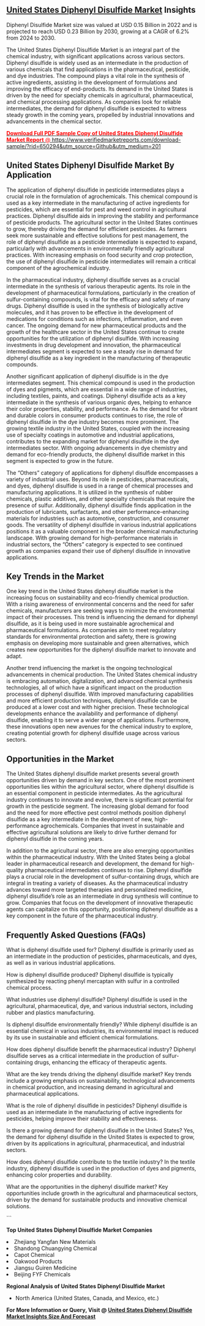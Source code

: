 <h2><a href="https://www.verifiedmarketreports.com/download-sample/?rid=650294&amp;utm_source=Github&amp;utm_medium=201" target="_blank">United States Diphenyl Disulfide Market</a> Insights</h2><p>Diphenyl Disulfide Market size was valued at USD 0.15 Billion in 2022 and is projected to reach USD 0.23 Billion by 2030, growing at a CAGR of 6.2% from 2024 to 2030.</p><p><p>The United States Diphenyl Disulfide Market is an integral part of the chemical industry, with significant applications across various sectors. Diphenyl disulfide is widely used as an intermediate in the production of various chemicals that find applications in the pharmaceutical, pesticide, and dye industries. The compound plays a vital role in the synthesis of active ingredients, assisting in the development of formulations and improving the efficacy of end-products. Its demand in the United States is driven by the need for specialty chemicals in agricultural, pharmaceutical, and chemical processing applications. As companies look for reliable intermediates, the demand for diphenyl disulfide is expected to witness steady growth in the coming years, propelled by industrial innovations and advancements in the chemical sector. <a href="#"><p><span class=""><span style="color: #ff0000;"><strong>Download Full PDF Sample Copy of United States Diphenyl Disulfide Market Report</strong> @ </span><a href="https://www.verifiedmarketreports.com/download-sample/?rid=650294&amp;utm_source=Github&amp;utm_medium=201" target="_blank">https://www.verifiedmarketreports.com/download-sample/?rid=650294&amp;utm_source=Github&amp;utm_medium=201</a></span></p></a></p><h2>United States Diphenyl Disulfide Market By Application</h2><p>The application of diphenyl disulfide in pesticide intermediates plays a crucial role in the formulation of agrochemicals. This chemical compound is used as a key intermediate in the manufacturing of active ingredients for pesticides, which are essential for pest and weed control in agricultural practices. Diphenyl disulfide aids in improving the stability and performance of pesticide products. The agricultural sector in the United States continues to grow, thereby driving the demand for efficient pesticides. As farmers seek more sustainable and effective solutions for pest management, the role of diphenyl disulfide as a pesticide intermediate is expected to expand, particularly with advancements in environmentally friendly agricultural practices. With increasing emphasis on food security and crop protection, the use of diphenyl disulfide in pesticide intermediates will remain a critical component of the agrochemical industry.</p><p>In the pharmaceutical industry, diphenyl disulfide serves as a crucial intermediate in the synthesis of various therapeutic agents. Its role in the development of pharmaceutical formulations, particularly in the creation of sulfur-containing compounds, is vital for the efficacy and safety of many drugs. Diphenyl disulfide is used in the synthesis of biologically active molecules, and it has proven to be effective in the development of medications for conditions such as infections, inflammation, and even cancer. The ongoing demand for new pharmaceutical products and the growth of the healthcare sector in the United States continue to create opportunities for the utilization of diphenyl disulfide. With increasing investments in drug development and innovation, the pharmaceutical intermediates segment is expected to see a steady rise in demand for diphenyl disulfide as a key ingredient in the manufacturing of therapeutic compounds.</p><p>Another significant application of diphenyl disulfide is in the dye intermediates segment. This chemical compound is used in the production of dyes and pigments, which are essential in a wide range of industries, including textiles, paints, and coatings. Diphenyl disulfide acts as a key intermediate in the synthesis of various organic dyes, helping to enhance their color properties, stability, and performance. As the demand for vibrant and durable colors in consumer products continues to rise, the role of diphenyl disulfide in the dye industry becomes more prominent. The growing textile industry in the United States, coupled with the increasing use of specialty coatings in automotive and industrial applications, contributes to the expanding market for diphenyl disulfide in the dye intermediates sector. With ongoing advancements in dye chemistry and demand for eco-friendly products, the diphenyl disulfide market in this segment is expected to grow in the future.</p><p>The “Others” category of applications for diphenyl disulfide encompasses a variety of industrial uses. Beyond its role in pesticides, pharmaceuticals, and dyes, diphenyl disulfide is used in a range of chemical processes and manufacturing applications. It is utilized in the synthesis of rubber chemicals, plastic additives, and other specialty chemicals that require the presence of sulfur. Additionally, diphenyl disulfide finds application in the production of lubricants, surfactants, and other performance-enhancing materials for industries such as automotive, construction, and consumer goods. The versatility of diphenyl disulfide in various industrial applications positions it as a valuable component in the broader chemical manufacturing landscape. With growing demand for high-performance materials in industrial sectors, the “Others” category is expected to see continued growth as companies expand their use of diphenyl disulfide in innovative applications.</p><h2>Key Trends in the Market</h2><p>One key trend in the United States diphenyl disulfide market is the increasing focus on sustainability and eco-friendly chemical production. With a rising awareness of environmental concerns and the need for safer chemicals, manufacturers are seeking ways to minimize the environmental impact of their processes. This trend is influencing the demand for diphenyl disulfide, as it is being used in more sustainable agrochemical and pharmaceutical formulations. As companies aim to meet regulatory standards for environmental protection and safety, there is growing emphasis on developing more sustainable and green alternatives, which creates new opportunities for the diphenyl disulfide market to innovate and adapt.</p><p>Another trend influencing the market is the ongoing technological advancements in chemical production. The United States chemical industry is embracing automation, digitalization, and advanced chemical synthesis technologies, all of which have a significant impact on the production processes of diphenyl disulfide. With improved manufacturing capabilities and more efficient production techniques, diphenyl disulfide can be produced at a lower cost and with higher precision. These technological developments enhance the availability and performance of diphenyl disulfide, enabling it to serve a wider range of applications. Furthermore, these innovations open new avenues for the chemical industry to explore, creating potential growth for diphenyl disulfide usage across various sectors.</p><h2>Opportunities in the Market</h2><p>The United States diphenyl disulfide market presents several growth opportunities driven by demand in key sectors. One of the most prominent opportunities lies within the agricultural sector, where diphenyl disulfide is an essential component in pesticide intermediates. As the agricultural industry continues to innovate and evolve, there is significant potential for growth in the pesticide segment. The increasing global demand for food and the need for more effective pest control methods position diphenyl disulfide as a key intermediate in the development of new, high-performance agrochemicals. Companies that invest in sustainable and effective agricultural solutions are likely to drive further demand for diphenyl disulfide in the coming years.</p><p>In addition to the agricultural sector, there are also emerging opportunities within the pharmaceutical industry. With the United States being a global leader in pharmaceutical research and development, the demand for high-quality pharmaceutical intermediates continues to rise. Diphenyl disulfide plays a crucial role in the development of sulfur-containing drugs, which are integral in treating a variety of diseases. As the pharmaceutical industry advances toward more targeted therapies and personalized medicine, diphenyl disulfide’s role as an intermediate in drug synthesis will continue to grow. Companies that focus on the development of innovative therapeutic agents can capitalize on this opportunity, positioning diphenyl disulfide as a key component in the future of the pharmaceutical industry.</p><h2>Frequently Asked Questions (FAQs)</h2><p>What is diphenyl disulfide used for? Diphenyl disulfide is primarily used as an intermediate in the production of pesticides, pharmaceuticals, and dyes, as well as in various industrial applications.</p><p>How is diphenyl disulfide produced? Diphenyl disulfide is typically synthesized by reacting phenyl mercaptan with sulfur in a controlled chemical process.</p><p>What industries use diphenyl disulfide? Diphenyl disulfide is used in the agricultural, pharmaceutical, dye, and various industrial sectors, including rubber and plastics manufacturing.</p><p>Is diphenyl disulfide environmentally friendly? While diphenyl disulfide is an essential chemical in various industries, its environmental impact is reduced by its use in sustainable and efficient chemical formulations.</p><p>How does diphenyl disulfide benefit the pharmaceutical industry? Diphenyl disulfide serves as a critical intermediate in the production of sulfur-containing drugs, enhancing the efficacy of therapeutic agents.</p><p>What are the key trends driving the diphenyl disulfide market? Key trends include a growing emphasis on sustainability, technological advancements in chemical production, and increasing demand in agricultural and pharmaceutical applications.</p><p>What is the role of diphenyl disulfide in pesticides? Diphenyl disulfide is used as an intermediate in the manufacturing of active ingredients for pesticides, helping improve their stability and effectiveness.</p><p>Is there a growing demand for diphenyl disulfide in the United States? Yes, the demand for diphenyl disulfide in the United States is expected to grow, driven by its applications in agricultural, pharmaceutical, and industrial sectors.</p><p>How does diphenyl disulfide contribute to the textile industry? In the textile industry, diphenyl disulfide is used in the production of dyes and pigments, enhancing color properties and durability.</p><p>What are the opportunities in the diphenyl disulfide market? Key opportunities include growth in the agricultural and pharmaceutical sectors, driven by the demand for sustainable products and innovative chemical solutions.</p>```</p><p><strong>Top United States Diphenyl Disulfide Market Companies</strong></p><div data-test-id=""><p><li>Zhejiang Yangfan New Materials</li><li> Shandong Chuangying Chemical</li><li> Capot Chemical</li><li> Oakwood Products</li><li> Jiangsu Guiren Medicine</li><li> Beijing FYF Chemicals</li></p><div><strong>Regional Analysis of&nbsp;United States Diphenyl Disulfide Market</strong></div><ul><li dir="ltr"><p dir="ltr">North America&nbsp;(United States, Canada, and Mexico, etc.)</p></li></ul><p><strong>For More Information or Query, Visit @&nbsp;</strong><strong><a href="https://www.verifiedmarketreports.com/product/diphenyl-disulfide-market/?utm_source=Github&amp;utm_medium=201" target="_blank">United States Diphenyl Disulfide Market Insights Size And Forecast</a></strong></p></div>
